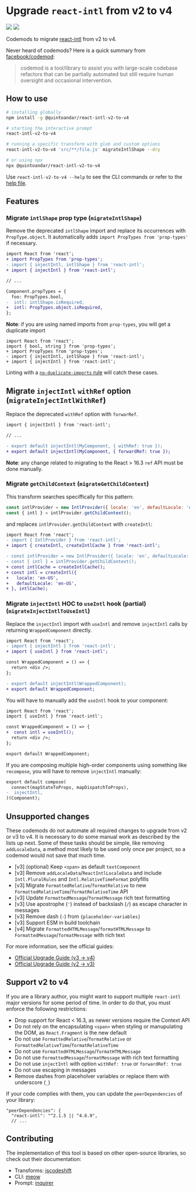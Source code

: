 # Upgrade `react-intl` from v2 to v4

![](https://github.com/quintoandar/farewell-immutablejs/workflows/Node.js%20CI/badge.svg)
![](https://github.com/quintoandar/farewell-immutablejs/workflows/Node.js%20Package/badge.svg)

Codemods to migrate [react-intl](https://formatjs.io/docs/react-intl) from v2 to v4.

Never heard of codemods? Here is a quick summary from [facebook/codemod](https://github.com/facebook/codemod):

> codemod is a tool/library to assist you with large-scale codebase refactors that can be partially automated but still require human oversight and occasional intervention.

## How to use

```bash
# installing globally
npm install -g @quintoandar/react-intl-v2-to-v4

# starting the interactive prompt
react-intl-v2-to-v4

# running a specific transform with glob and custom options
react-intl-v2-to-v4 'src/**/file.js' migrateIntlShape --dry

# or using npx
npx @quintoandar/react-intl-v2-to-v4
```

Use `react-intl-v2-to-v4 --help` to see the CLI commands or refer to the [help file](./src/bin/help.txt).

## Features

### Migrate `intlShape` prop type (`migrateIntlShape`)

Remove the deprecated `intlShape` import and replace its occurrences with `PropType.object`. 
It automatically adds `import PropTypes from 'prop-types'` if necessary.

```diff
import React from 'react';
+ import PropTypes from 'prop-types';
- import { injectIntl, intlShape } from 'react-intl';
+ import { injectIntl } from 'react-intl';

// ...

Component.propTypes = {
  foo: PropTypes.bool,
-  intl: intlShape.isRequired,
+  intl: PropTypes.object.isRequired,
};
```

**Note**: if you are using named imports from `prop-types`, you will get a duplicate import

```
import React from 'react';
import { bool, string } from 'prop-types';
+ import PropTypes from 'prop-types';
- import { injectIntl, intlShape } from 'react-intl';
+ import { injectIntl } from 'react-intl';
```

Linting with a [`no-duplicate-imports` rule](https://eslint.org/docs/rules/no-duplicate-imports) will catch these cases.

## Migrate `injectIntl` `withRef` option (`migrateInjectIntlWithRef`)

Replace the deprecated `withRef` option with `forwarRef`.

```diff
import { injectIntl } from 'react-intl';

// ...

- export default injectIntl(MyComponent, { withRef: true });
+ export default injectIntl(MyComponent, { forwardRef: true });
```

**Note**: any change related to migrating to the React > 16.3 `ref` API must be done manually.

### Migrate `getChildContext` (`migrateGetChildContext`)

This transform searches speciffically for this pattern:

```js
const intlProvider = new IntlProvider({ locale: 'en', defaultLocale: 'en' }, {}); // IntlProvider arguments don't matter
const { intl } = intlProvider.getChildContext();
```

and replaces `intlProvider.getChildContext` with `createIntl`:

```diff
import React from 'react';
- import { IntlProvider } from 'react-intl';
+ import { createIntl, createIntlCache } from 'react-intl';

- const intlProvider = new IntlProvider({ locale: 'en', defaultLocale: 'en' }, {});
- const { intl } = intlProvider.getChildContext();
+ const intlCache = createIntlCache();
+ const intl = createIntl({
+   locale: 'en-US',
+   defaultLocale: 'en-US',
+ }, intlCache);
```

### Migrate `injectIntl` HOC to `useIntl` hook (partial) (`migrateInjectIntlToUseIntl`)

Replace the `injectIntl` import with `useIntl` and remove `injectIntl` calls by returning `WrappedComponent` directly.

```diff
import React from 'react';
- import { injectIntl } from 'react-intl';
+ import { useIntl } from 'react-intl';

const WrappedComponent = () => {
  return <div />;
};

- export default injectIntl(WrappedComponent);
+ export default WrappedComponent;
```

You will have to manually add the `useIntl` hook to your component:

```diff
import React from 'react';
import { useIntl } from 'react-intl';

const WrappedComponent = () => {
+  const intl = useIntl();
  return <div />;
};

export default WrappedComponent;
```

If you are composing multiple high-order components using something like `recompose`, you will have to remove `injectIntl` manually:

```diff
export default compose(
  connect(mapStateToProps, mapDispatchToProps),
-  injectIntl,
)(Component);
```

## Unsupported changes

These codemods do not automate all required changes to upgrade from v2 or v3 to v4. 
It is necessary to do some manual work as described by the lists up next. 
Some of these tasks should be simple, like removing `addLocaleData`, a method most likely to be used only once per project, so a codemod would not save that much time.

- [v3] (optional) Keep `<span>` as default `textComponent`
- [v3] Remove `addLocaleData`/`ReactIntlLocaleData` and include `Intl.PluralRules` and `Intl.RelativeTimeFormat` polyfills
- [v3] Migrate `FormattedRelative`/`formatRelative` to new `FormattedRelativeTime`/`formatRelativeTime` API
- [v3] Update `FormattedMessage`/`formatMessage` rich text formatting
- [v3] Use apostrophe (`'`) instead of backslash (`/`) as escape character in messages
- [v3] Remove dash (`-`) from `{placeholder-variables}`
- [v3] Support ESM in build toolchain
- [v4] Migrate `FormattedHTMLMessage`/`formatHTMLMessage` to `FormattedMessage`/`formatMessage` with rich text

For more information, see the official guides:

- [Official Upgrade Guide (v3 -> v4)](https://formatjs.io/docs/react-intl/upgrade-guide-4x)
- [Official Upgrade Guide (v2 -> v3)](https://formatjs.io/docs/react-intl/upgrade-guide-3x)

## Support v2 to v4

If you are a library author, you might want to support multiple `react-intl` major versions for some period of time.
In order to do that, you must enforce the following restrictions:

- Drop support for React < 16.3, as newer versions require the Context API
- Do not rely on the encapsulating `<span>` when styling or manupulating the DOM, as `React.Fragment` is the new default
- Do not use `FormattedRelative`/`formatRelative` or `FormattedRelativeTime`/`formatRelativeTime`
- Do not use `FormattedHTMLMessage`/`formatHTMLMessage`
- Do not use `FormattedMessage`/`formatMessage` with rich text formatting
- Do not use `injectIntl` with option `withRef: true` or `forwardRef: true`
- Do not use escaping in messages
- Remove dashes from placeholver variables or replace them with underscore (`_`)

If your code complies with them, you can update the `peerDependencies` of your library:

```
"peerDependencies": {
  "react-intl": "^2.1.5 || ^4.6.9",
  // ...
```

## Contributing

The implementation of this tool is based on other open-source libraries, so check out their documentation:

- Transforms: [jscodeshift](https://github.com/facebook/jscodeshift)
- CLI: [meow](https://github.com/sindresorhus/meow)
- Prompt: [inquirer](https://github.com/SBoudrias/Inquirer.js)
